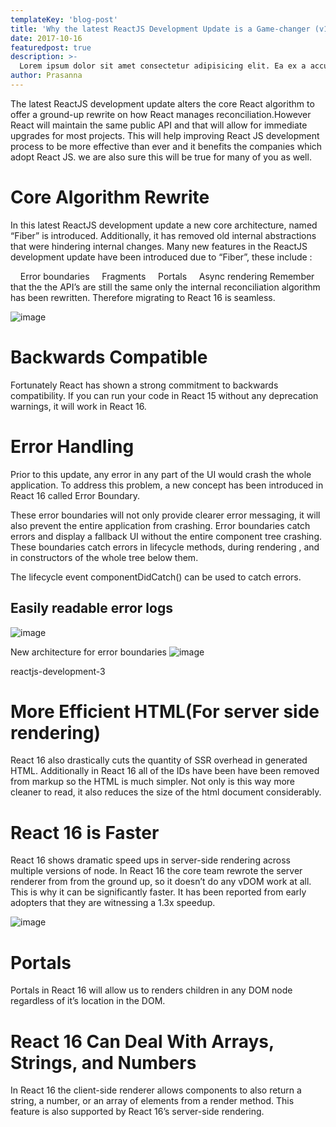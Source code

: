 ```yaml
---
templateKey: 'blog-post'
title: 'Why the latest ReactJS Development Update is a Game-changer (v16.0)'
date: 2017-10-16
featuredpost: true
description: >-
  Lorem ipsum dolor sit amet consectetur adipisicing elit. Ea ex a accusamus facilis aperiam sed ad tenetur molestiae cum ipsam, sunt eius rerum numquam commodi ipsa quas sequi optio molestias?
author: Prasanna
---
```

The latest ReactJS development update alters the core React algorithm to offer a ground-up rewrite on how React manages reconciliation.However React will maintain the same public API and that will allow for immediate upgrades for most projects.  This will help improving React JS development process to be more effective than ever and it benefits the companies which adopt React JS. we are also sure this will be true for many of you as well.

# Core Algorithm Rewrite
In this latest ReactJS development update a new core architecture, named “Fiber” is introduced. Additionally, it has removed old internal abstractions that were hindering internal changes. Many new features in the ReactJS development update have been introduced due to “Fiber”, these include :

&nbsp;&nbsp;&nbsp;&nbsp;Error boundaries
&nbsp;&nbsp;&nbsp;&nbsp;Fragments
&nbsp;&nbsp;&nbsp;&nbsp;Portals
&nbsp;&nbsp;&nbsp;&nbsp;Async rendering
Remember that the the API’s are still the same only the internal reconciliation algorithm has been rewritten. Therefore migrating to React 16 is seamless.

![[image](/img/reactjs-development.png)](https://codebrahma.com/wp-content/uploads/2017/10/reactjs-development.png)

# Backwards Compatible

Fortunately React has shown a strong commitment to backwards compatibility. If you can run your code in React 15 without any deprecation warnings, it will work in React 16.

# Error Handling

Prior to this update, any error in any part of the UI would crash the whole application. To address this problem, a new concept has been introduced in React 16 called Error Boundary.

These error boundaries will not only provide clearer error messaging, it will also prevent the entire application from crashing. Error boundaries catch errors and display a fallback UI without the entire component tree crashing. These boundaries catch errors in lifecycle methods, during rendering , and in  constructors of the whole tree below them.

The lifecycle event componentDidCatch() can be used to catch errors.

## Easily readable error logs

![[image](/img/reactjs-development-2-1024x175.png)](https://codebrahma.com/wp-content/uploads/2017/10/reactjs-development-2.png)
 

New architecture for error boundaries 
![[image](/img/reactjs-development-3.png)](https://codebrahma.com/wp-content/uploads/2017/10/reactjs-development-3.png)

reactjs-development-3
# More Efficient HTML(For server side rendering)
React 16 also drastically cuts the quantity of SSR overhead in generated HTML. Additionally in React 16 all of the IDs have been have been removed from markup so the HTML is much simpler. Not only is this way more cleaner to read, it also reduces the size of the html document considerably.

# React 16 is Faster
React 16 shows dramatic speed ups in server-side rendering across multiple versions of node. In React 16 the core team rewrote the server renderer from from the ground up, so it doesn’t do any vDOM work at all. This is why it can be significantly faster.
It has been reported from early adopters that they are witnessing a 1.3x speedup.

![[image](/img/reactjs-development-1-1024x632.png)](https://codebrahma.com/wp-content/uploads/2017/10/reactjs-development-1.png)

# Portals
Portals in React 16 will allow us to renders children in any DOM node regardless of it’s location in the DOM.

 
# React 16 Can Deal With Arrays, Strings, and Numbers
In React 16 the client-side renderer allows components to also return a string, a number, or an array of elements from a render method. This feature is also supported by React 16’s server-side rendering.